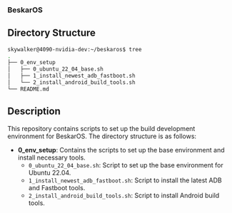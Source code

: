 ### BeskarOS

## Directory Structure

```sh
skywalker@4090-nvidia-dev:~/beskaros$ tree
.
├── 0_env_setup
│   ├── 0_ubuntu_22_04_base.sh
│   ├── 1_install_newest_adb_fastboot.sh
│   └── 2_install_android_build_tools.sh
└── README.md
```

## Description

This repository contains scripts to set up the build development environment for BeskarOS. The directory structure is as follows:

- **0_env_setup**: Contains the scripts to set up the base environment and install necessary tools.
  - `0_ubuntu_22_04_base.sh`: Script to set up the base environment for Ubuntu 22.04.
  - `1_install_newest_adb_fastboot.sh`: Script to install the latest ADB and Fastboot tools.
  - `2_install_android_build_tools.sh`: Script to install Android build tools.

